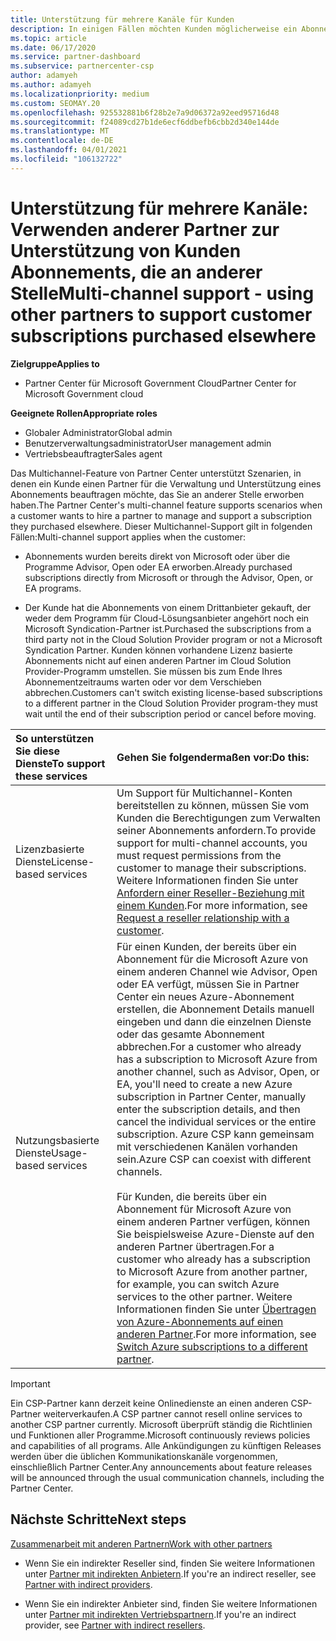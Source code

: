 ```yaml
---
title: Unterstützung für mehrere Kanäle für Kunden
description: In einigen Fällen möchten Kunden möglicherweise ein Abonnement bereitstellen und unterstützen, das Sie an anderer Stelle erworben haben.
ms.topic: article
ms.date: 06/17/2020
ms.service: partner-dashboard
ms.subservice: partnercenter-csp
author: adamyeh
ms.author: adamyeh
ms.localizationpriority: medium
ms.custom: SEOMAY.20
ms.openlocfilehash: 925532881b6f28b2e7a9d06372a92eed95716d48
ms.sourcegitcommit: f24089cd27b1de6ecf6ddbefb6cbb2d340e144de
ms.translationtype: MT
ms.contentlocale: de-DE
ms.lasthandoff: 04/01/2021
ms.locfileid: "106132722"
---
```

# <a name="multi-channel-support---using-other-partners-to-support-customer-subscriptions-purchased-elsewhere"></a><span data-ttu-id="7d850-103">Unterstützung für mehrere Kanäle: Verwenden anderer Partner zur Unterstützung von Kunden Abonnements, die an anderer Stelle</span><span class="sxs-lookup"><span data-stu-id="7d850-103">Multi-channel support - using other partners to support customer subscriptions purchased elsewhere</span></span>

<span data-ttu-id="7d850-104">**Zielgruppe**</span><span class="sxs-lookup"><span data-stu-id="7d850-104">**Applies to**</span></span>

- <span data-ttu-id="7d850-105">Partner Center für Microsoft Government Cloud</span><span class="sxs-lookup"><span data-stu-id="7d850-105">Partner Center for Microsoft Government cloud</span></span>

<span data-ttu-id="7d850-106">**Geeignete Rollen**</span><span class="sxs-lookup"><span data-stu-id="7d850-106">**Appropriate roles**</span></span>

- <span data-ttu-id="7d850-107">Globaler Administrator</span><span class="sxs-lookup"><span data-stu-id="7d850-107">Global admin</span></span>
- <span data-ttu-id="7d850-108">Benutzerverwaltungsadministrator</span><span class="sxs-lookup"><span data-stu-id="7d850-108">User management admin</span></span>
- <span data-ttu-id="7d850-109">Vertriebsbeauftragter</span><span class="sxs-lookup"><span data-stu-id="7d850-109">Sales agent</span></span>

<span data-ttu-id="7d850-110">Das Multichannel-Feature von Partner Center unterstützt Szenarien, in denen ein Kunde einen Partner für die Verwaltung und Unterstützung eines Abonnements beauftragen möchte, das Sie an anderer Stelle erworben haben.</span><span class="sxs-lookup"><span data-stu-id="7d850-110">The Partner Center's multi-channel feature supports scenarios when a customer wants to hire a partner to manage and support a subscription they purchased elsewhere.</span></span> <span data-ttu-id="7d850-111">Dieser Multichannel-Support gilt in folgenden Fällen:</span><span class="sxs-lookup"><span data-stu-id="7d850-111">Multi-channel support applies when the customer:</span></span>

- <span data-ttu-id="7d850-112">Abonnements wurden bereits direkt von Microsoft oder über die Programme Advisor, Open oder EA erworben.</span><span class="sxs-lookup"><span data-stu-id="7d850-112">Already purchased subscriptions directly from Microsoft or through the Advisor, Open, or EA programs.</span></span>

- <span data-ttu-id="7d850-113">Der Kunde hat die Abonnements von einem Drittanbieter gekauft, der weder dem Programm für Cloud-Lösungsanbieter angehört noch ein Microsoft Syndication-Partner ist.</span><span class="sxs-lookup"><span data-stu-id="7d850-113">Purchased the subscriptions from a third party not in the Cloud Solution Provider program or not a Microsoft Syndication Partner.</span></span> <span data-ttu-id="7d850-114">Kunden können vorhandene Lizenz basierte Abonnements nicht auf einen anderen Partner im Cloud Solution Provider-Programm umstellen. Sie müssen bis zum Ende Ihres Abonnementzeitraums warten oder vor dem Verschieben abbrechen.</span><span class="sxs-lookup"><span data-stu-id="7d850-114">Customers can't switch existing license-based subscriptions to a different partner in the Cloud Solution Provider program-they must wait until the end of their subscription period or cancel before moving.</span></span>

|<span data-ttu-id="7d850-115">So unterstützen Sie diese Dienste</span><span class="sxs-lookup"><span data-stu-id="7d850-115">To support these services</span></span>  | <span data-ttu-id="7d850-116">Gehen Sie folgendermaßen vor:</span><span class="sxs-lookup"><span data-stu-id="7d850-116">Do this:</span></span> |
|:---------|:---------|
|<span data-ttu-id="7d850-117">Lizenzbasierte Dienste</span><span class="sxs-lookup"><span data-stu-id="7d850-117">License-based services</span></span>    | <span data-ttu-id="7d850-118">Um Support für Multichannel-Konten bereitstellen zu können, müssen Sie vom Kunden die Berechtigungen zum Verwalten seiner Abonnements anfordern.</span><span class="sxs-lookup"><span data-stu-id="7d850-118">To provide support for multi-channel accounts, you must request permissions from the customer to manage their subscriptions.</span></span> <span data-ttu-id="7d850-119">Weitere Informationen finden Sie unter [Anfordern einer Reseller-Beziehung mit einem Kunden](request-a-relationship-with-a-customer.md).</span><span class="sxs-lookup"><span data-stu-id="7d850-119">For more information, see [Request a reseller relationship with a customer](request-a-relationship-with-a-customer.md).</span></span>   |
|<span data-ttu-id="7d850-120">Nutzungsbasierte Dienste</span><span class="sxs-lookup"><span data-stu-id="7d850-120">Usage-based services</span></span>     |  <span data-ttu-id="7d850-121">Für einen Kunden, der bereits über ein Abonnement für die Microsoft Azure von einem anderen Channel wie Advisor, Open oder EA verfügt, müssen Sie in Partner Center ein neues Azure-Abonnement erstellen, die Abonnement Details manuell eingeben und dann die einzelnen Dienste oder das gesamte Abonnement abbrechen.</span><span class="sxs-lookup"><span data-stu-id="7d850-121">For a customer who already has a subscription to Microsoft Azure from another channel, such as Advisor, Open, or EA, you'll need to create a new Azure subscription in Partner Center, manually enter the subscription details, and then cancel the individual services or the entire subscription.</span></span> <span data-ttu-id="7d850-122">Azure CSP kann gemeinsam mit verschiedenen Kanälen vorhanden sein.</span><span class="sxs-lookup"><span data-stu-id="7d850-122">Azure CSP can coexist with different channels.</span></span><br/><br/> <span data-ttu-id="7d850-123">Für Kunden, die bereits über ein Abonnement für Microsoft Azure von einem anderen Partner verfügen, können Sie beispielsweise Azure-Dienste auf den anderen Partner übertragen.</span><span class="sxs-lookup"><span data-stu-id="7d850-123">For a customer who already has a subscription to Microsoft Azure from another partner, for example, you can switch Azure services to the other partner.</span></span>  <span data-ttu-id="7d850-124">Weitere Informationen finden Sie unter [Übertragen von Azure-Abonnements auf einen anderen Partner](switch-azure-subscriptions-to-a-different-partner.md).</span><span class="sxs-lookup"><span data-stu-id="7d850-124">For more information, see [Switch Azure subscriptions to a different partner](switch-azure-subscriptions-to-a-different-partner.md).</span></span> |

> [!IMPORTANT]  
> <span data-ttu-id="7d850-125">Ein CSP-Partner kann derzeit keine Onlinedienste an einen anderen CSP-Partner weiterverkaufen.</span><span class="sxs-lookup"><span data-stu-id="7d850-125">A CSP partner cannot resell online services to another CSP partner currently.</span></span> <span data-ttu-id="7d850-126">Microsoft überprüft ständig die Richtlinien und Funktionen aller Programme.</span><span class="sxs-lookup"><span data-stu-id="7d850-126">Microsoft continuously reviews policies and capabilities of all programs.</span></span> <span data-ttu-id="7d850-127">Alle Ankündigungen zu künftigen Releases werden über die üblichen Kommunikationskanäle vorgenommen, einschließlich Partner Center.</span><span class="sxs-lookup"><span data-stu-id="7d850-127">Any announcements about feature releases will be announced through the usual communication channels, including the Partner Center.</span></span>

## <a name="next-steps"></a><span data-ttu-id="7d850-128">Nächste Schritte</span><span class="sxs-lookup"><span data-stu-id="7d850-128">Next steps</span></span>

[<span data-ttu-id="7d850-129">Zusammenarbeit mit anderen Partnern</span><span class="sxs-lookup"><span data-stu-id="7d850-129">Work with other partners</span></span>](work-with-other-partners.md)

- <span data-ttu-id="7d850-130">Wenn Sie ein indirekter Reseller sind, finden Sie weitere Informationen unter [Partner mit indirekten Anbietern](indirect-reseller-tasks-in-partner-center.md).</span><span class="sxs-lookup"><span data-stu-id="7d850-130">If you're an indirect reseller, see [Partner with indirect providers](indirect-reseller-tasks-in-partner-center.md).</span></span>

- <span data-ttu-id="7d850-131">Wenn Sie ein indirekter Anbieter sind, finden Sie weitere Informationen unter [Partner mit indirekten Vertriebspartnern](indirect-provider-tasks-in-partner-center.md).</span><span class="sxs-lookup"><span data-stu-id="7d850-131">If you're an indirect provider, see [Partner with indirect resellers](indirect-provider-tasks-in-partner-center.md).</span></span>
